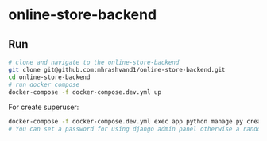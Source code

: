 # online-store-backend   

## Run 
``` bash
# clone and navigate to the online-store-backend
git clone git@github.com:mhrashvand1/online-store-backend.git  
cd online-store-backend  
# run docker compose
docker-compose -f docker-compose.dev.yml up   
```   

For create superuser:   
 
``` bash   
docker-compose -f docker-compose.dev.yml exec app python manage.py createsuperuser2 <phone_number> # --password=<password>  
# You can set a password for using django admin panel otherwise a random password will be generate.
```